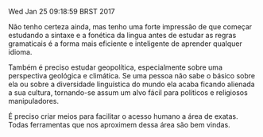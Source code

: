 Wed Jan 25 09:18:59 BRST 2017

Não tenho certeza ainda, mas tenho uma forte impressão de que começar estudando a sintaxe e a fonética da lingua antes de estudar as regras gramaticais é a forma mais eficiente e inteligente de aprender qualquer idioma.

Também é preciso estudar geopolítica, especialmente sobre uma perspectiva geológica e climática. Se uma pessoa não sabe o básico sobre ela ou sobre a diversidade linguística do mundo ela acaba ficando alienada a sua cultura, tornando-se assum um alvo fácil para políticos e religiosos manipuladores.

É preciso criar meios para facilitar o acesso humano a área de exatas. Todas ferramentas que nos aproximem dessa área são bem vindas.
